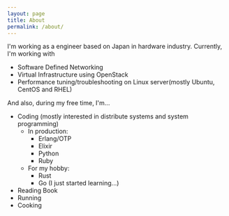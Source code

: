 ```yaml
---
layout: page
title: About
permalink: /about/
---
```


I'm working as a engineer based on Japan in hardware industry.
Currently, I'm working with
  - Software Defined Networking
  - Virtual Infrastructure using OpenStack
  - Performance tuning/troubleshooting on Linux server(mostly Ubuntu, CentOS and RHEL)

And also, during my free time, I'm...
  - Coding (mostly interested in distribute systems and system programming)
    - In production:
      - Erlang/OTP
      - Elixir
      - Python
      - Ruby
    - For my hobby:
      - Rust
      - Go (I just started learning...)
  - Reading Book
  - Running
  - Cooking

